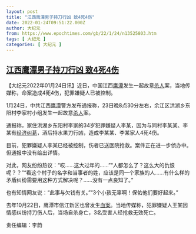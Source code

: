 ```yaml
---
layout: post
title: "江西鹰潭男子持刀行凶 致4死4伤"
date: 2022-01-24T09:51:22.000Z
author: 大纪元
from: https://www.epochtimes.com/gb/22/1/24/n13525803.htm
tags: [ 大纪元 ]
categories: [ 大纪元 ]
---
```

<!--1643017882000-->
[江西鹰潭男子持刀行凶 致4死4伤](https://www.epochtimes.com/gb/22/1/24/n13525803.htm)
------

<div>
<p>【大纪元2022年01月24日讯】近日，中国江西<a href="https://www.epochtimes.com/gb/tag/%E9%B9%B0%E6%BD%AD.html">鹰潭</a>发生一起故意<a href="https://www.epochtimes.com/gb/tag/%E6%9D%80%E4%BA%BA.html">杀人</a>案，当地传媒称，命案造成4死4伤，犯罪嫌疑人已被控制。</p><p>1月24日，中共江西<a href="https://www.epochtimes.com/gb/tag/%E9%B9%B0%E6%BD%AD.html">鹰潭</a>警方发布通报称，23日晚8点30分左右，余江区洪湖乡东阳村李家村小组发生一起故意<a href="https://www.epochtimes.com/gb/tag/%E6%9D%80%E4%BA%BA.html">杀人</a>案。</p><p>通报称，家住洪湖乡东阳村李家的34岁犯罪嫌疑人李某，因为与同村李某某、李某有<a href="https://www.epochtimes.com/gb/tag/%E7%BB%8F%E6%B5%8E%E7%BA%A0%E8%91%9B.html">经济纠葛</a>，酒后持水果刀行凶，造成李某某、李某家人4死4伤。</p><p>目前，犯罪嫌疑人李某已经被控制，伤者已送医院抢救。案件正在进一步侦办中。但通报中没有给出详情。</p><p>对此，网友纷纷热议：“哎……这大过年的……”“人都怎么了？这么大的仇恨呢？？”“看这个村子的名字和当事者的姓，应该是同一个家族的人……有什么样的矛盾纠纷需要用这种方式解决呢？……没有一点良知了。”</p><p>也有知情网友说：“此事与欠钱有关。”“3个小孩无辜啊！保佑他们要好起来。”</p><p>去年10月22日，鹰潭市信江新区也曾发生<a href="https://www.epochtimes.com/gb/tag/%E8%A1%80%E6%A1%88.html">血案</a>。当地传媒称，犯罪嫌疑人王某因情感纠纷持刀伤人后，当场自杀身亡，3名受害人经抢救无效死亡。</p><p>责任编辑：李韵</p><p>&nbsp;</p><div id="gtx-trans" style="position: absolute; left: 101px; top: 384px;"></div>
</div>
